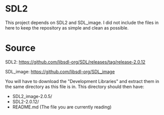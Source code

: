 # SDL2
This project depends on SDL2 and SDL_image. I did not include the files in here to keep the repository as simple and clean as possible.

# Source
SDL2:       https://github.com/libsdl-org/SDL/releases/tag/release-2.0.12

SDL_image:  https://github.com/libsdl-org/SDL_image

You will have to download the "Development Libraries" and extract them in the same directory as this file is in.
This directory should then have:
- SDL2_image-2.0.5/
- SDL2-2.0.12/
- README.md (The file you are currently reading)